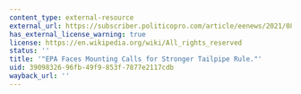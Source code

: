 ```yaml
---
content_type: external-resource
external_url: https://subscriber.politicopro.com/article/eenews/2021/08/27/epa-faces-mounting-calls-for-stronger-tailpipe-rule-280070
has_external_license_warning: true
license: https://en.wikipedia.org/wiki/All_rights_reserved
status: ''
title: '"EPA Faces Mounting Calls for Stronger Tailpipe Rule."'
uid: 39098326-96fb-49f9-853f-7877e2117cdb
wayback_url: ''
---
```

